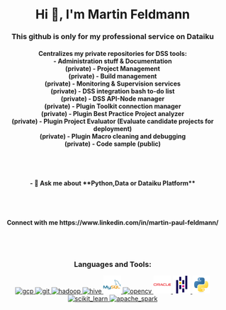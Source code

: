 <h1 align="center">Hi 👋, I'm Martin Feldmann</h1>
<h3 align="center">This github is only for my professional service on Dataiku</h3>

<h4 align="center">
    Centralizes my private repositories for DSS tools: <br>
    - Administration stuff & Documentation<br>                                     (private)
    - Project Management<br>                                                       (private)
    - Build management<br>                                                         (private)
    - Monitoring & Supervision services<br>                                        (private)
    - DSS integration bash to-do list<br>                                          (private)
    - DSS API-Node manager<br>                                                     (private)
    - Plugin Toolkit connection manager<br>                                        (private)
    - Plugin Best Practice Project analyzer<br>                                    (private)
    - Plugin Project Evaluator (Evaluate candidate projects for deployment)<br>    (private)
    - Plugin Macro cleaning and debugging<br>                                      (private)
    - Code sample                                                                  (public)
</h4>
<br>
<br>
<h4 align="center"> - 💬 Ask me about **Python,Data or Dataiku Platform** </h4>
<br>
<br>
<h4 align="center">Connect with me https://www.linkedin.com/in/martin-paul-feldmann/ </h4>
<br>
<br>
<h3 align="center">Languages and Tools:</h3>
<p align="center"> <a href="https://cloud.google.com" target="_blank" rel="noreferrer"> <img src="https://www.vectorlogo.zone/logos/google_cloud/google_cloud-icon.svg" alt="gcp" width="40" height="40"/> </a> <a href="https://git-scm.com/" target="_blank" rel="noreferrer"> <img src="https://www.vectorlogo.zone/logos/git-scm/git-scm-icon.svg" alt="git" width="40" height="40"/> </a> <a href="https://hadoop.apache.org/" target="_blank" rel="noreferrer"> <img src="https://www.vectorlogo.zone/logos/apache_hadoop/apache_hadoop-icon.svg" alt="hadoop" width="40" height="40"/> </a> <a href="https://hive.apache.org/" target="_blank" rel="noreferrer"> <img src="https://www.vectorlogo.zone/logos/apache_hive/apache_hive-icon.svg" alt="hive" width="40" height="40"/> </a> <a href="https://www.mysql.com/" target="_blank" rel="noreferrer"> <img src="https://raw.githubusercontent.com/devicons/devicon/master/icons/mysql/mysql-original-wordmark.svg" alt="mysql" width="40" height="40"/> </a> <a href="https://opencv.org/" target="_blank" rel="noreferrer"> <img src="https://www.vectorlogo.zone/logos/opencv/opencv-icon.svg" alt="opencv" width="40" height="40"/> </a> <a href="https://www.oracle.com/" target="_blank" rel="noreferrer"> <img src="https://raw.githubusercontent.com/devicons/devicon/master/icons/oracle/oracle-original.svg" alt="oracle" width="40" height="40"/> </a> <a href="https://pandas.pydata.org/" target="_blank" rel="noreferrer"> <img src="https://raw.githubusercontent.com/devicons/devicon/2ae2a900d2f041da66e950e4d48052658d850630/icons/pandas/pandas-original.svg" alt="pandas" width="40" height="40"/> </a> <a href="https://www.python.org" target="_blank" rel="noreferrer"> <img src="https://raw.githubusercontent.com/devicons/devicon/master/icons/python/python-original.svg" alt="python" width="40" height="40"/> </a> <a href="https://scikit-learn.org/" target="_blank" rel="noreferrer"> <img src="https://upload.wikimedia.org/wikipedia/commons/0/05/Scikit_learn_logo_small.svg" alt="scikit_learn" width="40" height="40"/> </a> <a href="https://spark.apache.org/" target="_blank" rel="noreferrer"> <img src="https://www.vectorlogo.zone/logos/apache_spark/apache_spark-ar21.svg" alt="apache_spark" width="40" height="40"/> </a> </p> 

